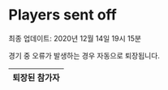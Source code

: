 # Players sent off
최종 업데이트: 2020년 12월 14일 19시 15분


경기 중 오류가 발생하는 경우 자동으로 퇴장됩니다.


| 퇴장된 참가자 |
|:---:|